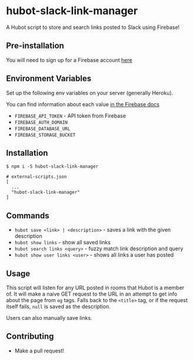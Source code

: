 # hubot-slack-link-manager
A Hubot script to store and search links posted to Slack using Firebase!

## Pre-installation
You will need to sign up for a Firebase account [here](firebase.google.com)

## Environment Variables

Set up the following env variables on your server (generally Heroku).

You can find information about each value [in the Firebase docs](https://firebase.google.com/docs/web/setup)

* `FIREBASE_API_TOKEN` - API token from Firebase
* `FIREBASE_AUTH_DOMAIN`
* `FIREBASE_DATABASE_URL`
* `FIREBASE_STORAGE_BUCKET`

## Installation

`$ npm i -S hubot-slack-link-manager`

```
# external-scripts.json
[
  ...
  "hubot-slack-link-manager"
]

```

## Commands

* `hubot save <link> | <description>`  - saves a link with the given description
* `hubot show links`  - show all saved links
* `hubot search links <query>`  - fuzzy match link description and query
* `hubot show user links <user>` - shows all links a user has posted

## Usage

This script will listen for any URL posted in rooms that Hubot is a member of.
It will make a naive GET request to the URL in an attempt to get info about the page from `og` tags.
Falls back to the `<title>` tag, or if the request itself fails, `null` is saved as the description.

Users can also manually save links.

## Contributing

* Make a pull request!
